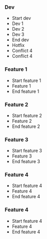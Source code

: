 ### Dev
  - Start dev
  - Dev 1
  - Dev 2
  - Dev 3
  - End dev
  - Hotfix
  - Conflict 4
  - Conflict 4

### Feature 1
  - Start feature 1
  - Feature 1
  - End feature 1

### Feature 2
  - Start feature 2
  - Feature 2
  - End feature 2

### Feature 3
  - Start feature 3
  - Feature 3
  - End feature 3

### Feature 4
  - Start feature 4
  - Feature 4
  - End feature 4

### Feature 4
  - Start feature 4
  - Feature 4
  - End feature 4